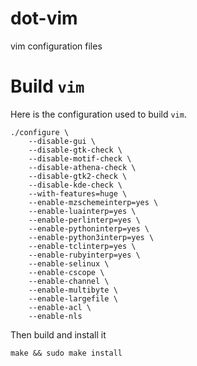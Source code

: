 dot-vim
=======

vim configuration files

# Build `vim`

Here is the configuration used to build `vim`.

```
./configure \
	--disable-gui \
	--disable-gtk-check \
	--disable-motif-check \
	--disable-athena-check \
	--disable-gtk2-check \
	--disable-kde-check \
	--with-features=huge \
	--enable-mzschemeinterp=yes \
	--enable-luainterp=yes \
	--enable-perlinterp=yes \
	--enable-pythoninterp=yes \
	--enable-python3interp=yes \
	--enable-tclinterp=yes \
	--enable-rubyinterp=yes \
	--enable-selinux \
	--enable-cscope \
	--enable-channel \
	--enable-multibyte \
	--enable-largefile \
	--enable-acl \
	--enable-nls
```

Then build and install it

    make && sudo make install
